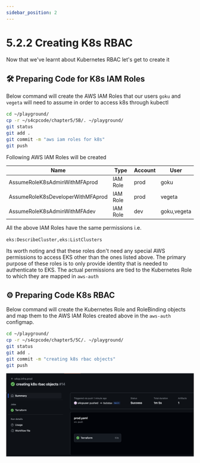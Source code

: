 ```yaml
---
sidebar_position: 2
---
```


# 5.2.2 Creating K8s RBAC

Now that we've learnt about Kubernetes RBAC let's get to create it

## 🛠️ Preparing Code for K8s IAM Roles

Below command will create the AWS IAM Roles that our users `goku` and `vegeta` will need to assume in order to access k8s through kubectl

```bash
cd ~/playground/
cp -r ~/s4cpcode/chapter5/5B/. ~/playground/
git status
git add .
git commit -m "aws iam roles for k8s"
git push
```

Following AWS IAM Roles will be created

| Name                              | Type       | Account  | User       |
|-----------------------------------|------------|----------|------------|
| AssumeRoleK8sAdminWithMFAprod     | IAM Role   | prod     | goku       |
| AssumeRoleK8sDeveloperWithMFAprod | IAM Role   | prod     | vegeta     |
| AssumeRoleK8sAdminWithMFAdev      | IAM Role   | dev      | goku,vegeta|

All the above IAM Roles have the same permissions i.e.

`eks:DescribeCluster,eks:ListClusters`

Its worth noting and that these roles don't need any special AWS permissions to access EKS other than the ones listed above. The primary purpose of these roles is to only provide identity that is needed to authenticate to EKS.
The actual permissions are tied to the Kubernetes Role to which they are mapped in `aws-auth`

## ⚙️ Preparing Code K8s RBAC

Below command will create the Kubernetes Role and RoleBinding objects and map them to the AWS IAM Roles created above in the `aws-auth` configmap.

```bash
cd ~/playground/
cp -r ~/s4cpcode/chapter5/5C/. ~/playground/
git status
git add .
git commit -m "creating k8s rbac objects"
git push
```

![](img/k8s_rbac_pushed.png)